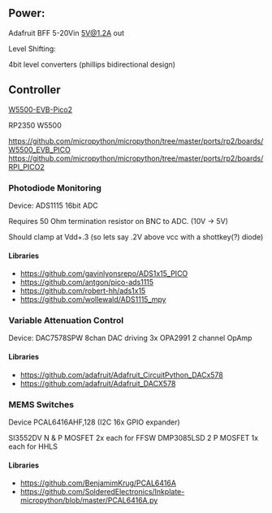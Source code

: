 ## Power:

Adafruit BFF 5-20Vin 5V@1.2A out

Level Shifting:

4bit level converters (phillips bidirectional design)

## Controller
[W5500-EVB-Pico2](https://docs.wiznet.io/Product/iEthernet/W5500/w5500-evb-pico2)

RP2350
W5500

https://github.com/micropython/micropython/tree/master/ports/rp2/boards/W5500_EVB_PICO
https://github.com/micropython/micropython/tree/master/ports/rp2/boards/RPI_PICO2


### Photodiode Monitoring
Device: ADS1115 16bit ADC

Requires 50 Ohm termination resistor on BNC to ADC. (10V -> 5V)

Should clamp at Vdd+.3 (so lets say .2V above vcc with a shottkey(?) diode)

#### Libraries
 - https://github.com/gavinlyonsrepo/ADS1x15_PICO
 - https://github.com/antgon/pico-ads1115
 - https://github.com/robert-hh/ads1x15
 - https://github.com/wollewald/ADS1115_mpy


### Variable Attenuation Control

Device: DAC7578SPW 8chan DAC driving 3x OPA2991 2 channel OpAmp

#### Libraries
- https://github.com/adafruit/Adafruit_CircuitPython_DACx578
- https://github.com/adafruit/Adafruit_DACX578


### MEMS Switches

Device PCAL6416AHF,128 (I2C 16x GPIO expander)

SI3552DV N & P MOSFET   2x each for FFSW
DMP3085LSD 2 P MOSFET   1x each for HHLS

#### Libraries
- https://github.com/BenjamimKrug/PCAL6416A
- https://github.com/SolderedElectronics/Inkplate-micropython/blob/master/PCAL6416A.py
